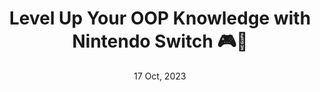 ---
title: Level Up Your OOP Knowledge with Nintendo Switch 🎮👾
description: My attempt to teach Object Oriented Programming (OOP) paradigm with a funny Nintendo Switch approach, easy to understand so you can leverage your software development knowledge 💪🏻
tags: Computer Science
cover_image: /images/OOP-n-switch-cover-web.png
date: 17 Oct, 2023
external: https://dev.to/juandadev/level-up-your-oop-knowledge-with-nintendo-switch-78n
---